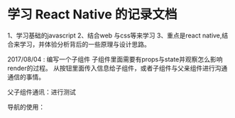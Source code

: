 # 学习 React Native 的记录文档
1、学习基础的javascript
2、结合web 与css等来学习
3、重点是react native,结合来学习，并体验分析背后的一些原理与设计思路。

2017/08/04 :
编写一个子组件
子组件里面需要有props与state并观察怎么影响render的过程。
从按钮里面传入信息给子组件，或者子组件与父亲组件进行沟通通信的事情。

父子组件通讯：进行测试

导航的使用：

